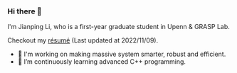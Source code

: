### Hi there 👋

I'm Jianping Li, who is a first-year graduate student in Upenn & GRASP Lab.

Checkout my [résumé](https://github.com/jpli02/jpli02/blob/main/resume.pdf) (Last updated at 2022/11/09).

- 🔭 I'm working on making massive system smarter, robust and efficient.
- 🌱 I’m continuously learning advanced C++ programming.

